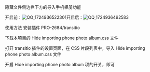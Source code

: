 隐藏文件侧边栏下方的导入手机相册功能

开启前：![QQ_1724936522301](https://github.com/user-attachments/assets/5044582e-eb72-4768-a714-6f190137541c)开启后：![QQ_1724936492583](https://github.com/user-attachments/assets/a70eded7-1a8a-4b29-92e9-bd692c037498)


使用方法
安装插件 PRO-2684/transitio

下载本项目的 Hide importing phone photo album.css 文件

打开 transitio 插件的设置页面，在 CSS 片段列表中，导入 Hide importing phone photo album.css 文件

开启 Hide importing phone photo album 项的开关，即可
